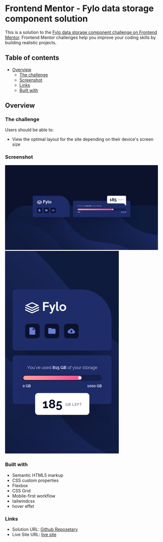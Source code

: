 # Frontend Mentor - Fylo data storage component solution

This is a solution to the [Fylo data storage component challenge on Frontend Mentor](https://www.frontendmentor.io/challenges/fylo-data-storage-component-1dZPRbV5n). Frontend Mentor challenges help you improve your coding skills by building realistic projects. 

## Table of contents

- [Overview](#overview)
  - [The challenge](#the-challenge)
  - [Screenshot](#screenshot)
  - [Links](#links)
  - [Built with](#built-with)

## Overview

### The challenge

Users should be able to:

- View the optimal layout for the site depending on their device's screen size

### Screenshot

![](./assets/design/desktop-design.jpg)
![](./assets/design/mobile-design.jpg)

### Built with

- Semantic HTML5 markup
- CSS custom properties
- Flexbox
- CSS Grid
- Mobile-first workflow
- tailwindcss
- hover effet

### Links

- Solution URL: [Github Reposetary](https://github.com/sourabh-yalagod/Fylo-date-storage-component/actions/runs/7193880332)
- Live Site URL: [live site](https://sourabh-yalagod.github.io/Fylo-date-storage-component/)

